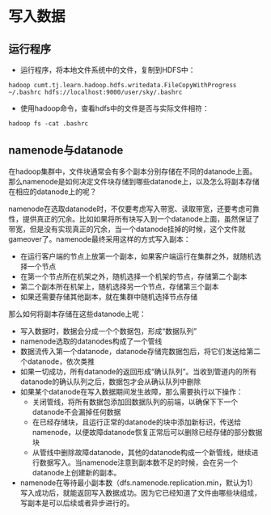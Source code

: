 # 写入数据

## 运行程序

* 运行程序，将本地文件系统中的文件，复制到HDFS中：

```
hadoop cumt.tj.learn.hadoop.hdfs.writedata.FileCopyWithProgress ~/.bashrc hdfs://localhost:9000/user/sky/.bashrc
```

* 使用hadoop命令，查看hdfs中的文件是否与实际文件相符：

```
hadoop fs -cat .bashrc
```

## namenode与datanode

在hadoop集群中，文件块通常会有多个副本分别存储在不同的datanode上面。那么namenode是如何决定文件块存储到哪些datanode上，以及怎么将副本存储在相应的datanode上的呢？

namenode在选取datanode时，不仅要考虑写入带宽、读取带宽，还要考虑可靠性，提供真正的冗余。比如如果将所有块写入到一个datanode上面，虽然保证了带宽，但是没有实现真正的冗余，当一个datanode挂掉的时候，这个文件就gameover了。namenode最终采用这样的方式写入副本：

* 在运行客户端的节点上放第一个副本，如果客户端运行在集群之外，就随机选择一个节点
* 在第一个节点所在机架之外，随机选择一个机架的节点，存储第二个副本
* 第二个副本所在机架上，随机选择另一个节点，存储第三个副本
* 如果还需要存储其他副本，就在集群中随机选择节点存储 

那么如何将副本存储在这些datanode上呢：

* 写入数据时，数据会分成一个个数据包，形成“数据队列”
* namenode选取的datanodes构成了一个管线
* 数据流传入第一个datanode，datanode存储完数据包后，将它们发送给第二个datanode，依次类推
* 如果一切成功，所有datanode的返回形成“确认队列”。当收到管道内的所有datanode的确认队列之后，数据包才会从确认队列中删除
* 如果某个datanode在写入数据期间发生故障，那么需要执行以下操作：
    * 关闭管线，将所有数据包添加回数据队列的前端，以确保下下一个datanode不会漏掉任何数据
    * 在已经存储块，且运行正常的datanode的块中添加新标识，传送给namenode，以便故障datanode恢复正常后可以删除已经存储的部分数据块
    * 从管线中删除故障datanode，其他的datanode构成一个新管线，继续进行数据写入。当namenode注意到副本数不足的时候，会在另一个datanode上创建新的副本。
* namenode在等待最小副本数（dfs.namenode.replication.min，默认为1）写入成功后，就能返回写入数据成功。因为它已经知道了文件由哪些块组成，写副本是可以后续或者异步进行的。
